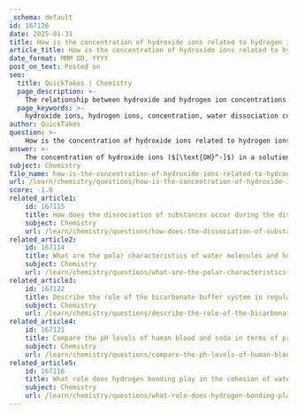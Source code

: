 ```yaml
---
_schema: default
id: 167126
date: 2025-01-31
title: How is the concentration of hydroxide ions related to hydrogen ions in a solution?
article_title: How is the concentration of hydroxide ions related to hydrogen ions in a solution?
date_format: MMM DD, YYYY
post_on_text: Posted on
seo:
  title: QuickTakes | Chemistry
  page_description: >-
    The relationship between hydroxide and hydrogen ion concentrations in a solution, described through the water dissociation constant, explaining how they inversely affect each other and their roles in determining pH.
  page_keywords: >-
    hydroxide ions, hydrogen ions, concentration, water dissociation constant, Kw, pH, neutral solution, acidic solution, basic solution, chemistry
author: QuickTakes
question: >-
    How is the concentration of hydroxide ions related to hydrogen ions in a solution?
answer: >-
    The concentration of hydroxide ions ($[\text{OH}^-]$) in a solution is inversely related to the concentration of hydrogen ions ($[\text{H}^+]$) through the water dissociation constant, which is defined as:\n\n$$\nK_w = [\text{H}^+][\text{OH}^-] = 1 \times 10^{-14} \text{ at 25°C}\n$$\n\nThis means that as the concentration of hydrogen ions increases, the concentration of hydroxide ions decreases, and vice versa. For example, if the concentration of hydrogen ions is known, the concentration of hydroxide ions can be calculated using the formula:\n\n$$\n[\text{OH}^-] = \frac{K_w}{[\text{H}^+]}\n$$\n\nFor instance, if the concentration of hydrogen ions is $1 \times 10^{-4}$ M, the concentration of hydroxide ions can be calculated as follows:\n\n$$\n[\text{OH}^-] = \frac{1 \times 10^{-14}}{1 \times 10^{-4}} = 1 \times 10^{-10} \text{ M}\n$$\n\nIn neutral solutions, such as pure water at 25°C, the concentrations of hydrogen ions and hydroxide ions are equal, both approximately $1 \times 10^{-7}$ M, resulting in a neutral pH of 7. In acidic solutions, the concentration of hydrogen ions exceeds that of hydroxide ions, leading to a pH less than 7, while in basic solutions, the concentration of hydroxide ions exceeds that of hydrogen ions, resulting in a pH greater than 7.\n\nThis relationship is crucial for understanding the acidity or basicity of solutions and is fundamental in various chemical and biological processes.
subject: Chemistry
file_name: how-is-the-concentration-of-hydroxide-ions-related-to-hydrogen-ions-in-a-solution.md
url: /learn/chemistry/questions/how-is-the-concentration-of-hydroxide-ions-related-to-hydrogen-ions-in-a-solution
score: -1.0
related_article1:
    id: 167115
    title: How does the dissociation of substances occur during the dissolution process in water?
    subject: Chemistry
    url: /learn/chemistry/questions/how-does-the-dissociation-of-substances-occur-during-the-dissolution-process-in-water
related_article2:
    id: 167114
    title: What are the polar characteristics of water molecules and how do they interact with ions?
    subject: Chemistry
    url: /learn/chemistry/questions/what-are-the-polar-characteristics-of-water-molecules-and-how-do-they-interact-with-ions
related_article3:
    id: 167122
    title: Describe the role of the bicarbonate buffer system in regulating blood pH.
    subject: Chemistry
    url: /learn/chemistry/questions/describe-the-role-of-the-bicarbonate-buffer-system-in-regulating-blood-ph
related_article4:
    id: 167121
    title: Compare the pH levels of human blood and soda in terms of proton concentration.
    subject: Chemistry
    url: /learn/chemistry/questions/compare-the-ph-levels-of-human-blood-and-soda-in-terms-of-proton-concentration
related_article5:
    id: 167116
    title: What role does hydrogen bonding play in the cohesion of water?
    subject: Chemistry
    url: /learn/chemistry/questions/what-role-does-hydrogen-bonding-play-in-the-cohesion-of-water
---
```


&nbsp;